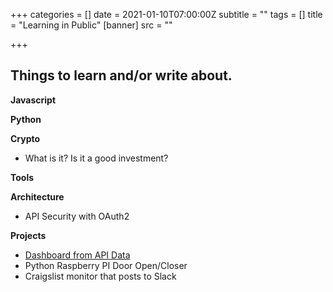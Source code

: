 +++
categories = []
date = 2021-01-10T07:00:00Z
subtitle = ""
tags = []
title = "Learning in Public"
[banner]
src = ""

+++
## Things to learn and/or write about.

**Javascript**

**Python**

**Crypto**

* What is it? Is it a good investment?

**Tools**

**Architecture**

* API Security with OAuth2

**Projects**

* [Dashboard from API Data](https://www.learningfast.io/posts/process-dashboard-pulled-from-apis/)
* Python Raspberry PI Door Open/Closer
* Craigslist monitor that posts to Slack